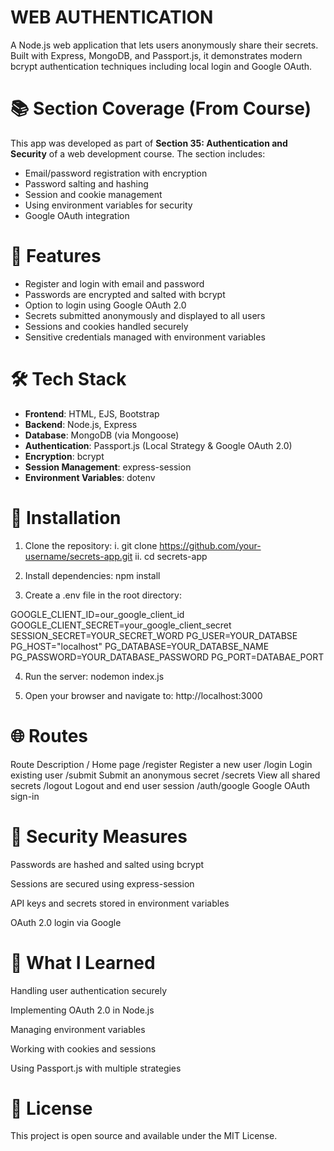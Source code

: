 # WEB AUTHENTICATION

A Node.js web application that lets users anonymously share their secrets. Built with Express, MongoDB, and Passport.js, it demonstrates modern bcrypt authentication techniques including local login and Google OAuth.

# 📚 Section Coverage (From Course)

This app was developed as part of **Section 35: Authentication and Security** of a web development course. The section includes:
- Email/password registration with encryption
- Password salting and hashing
- Session and cookie management
- Using environment variables for security
- Google OAuth integration

# 🚀 Features

- Register and login with email and password
- Passwords are encrypted and salted with bcrypt
- Option to login using Google OAuth 2.0
- Secrets submitted anonymously and displayed to all users
- Sessions and cookies handled securely
- Sensitive credentials managed with environment variables

# 🛠️ Tech Stack

- **Frontend**: HTML, EJS, Bootstrap
- **Backend**: Node.js, Express
- **Database**: MongoDB (via Mongoose)
- **Authentication**: Passport.js (Local Strategy & Google OAuth 2.0)
- **Encryption**: bcrypt
- **Session Management**: express-session
- **Environment Variables**: dotenv

# 🔧 Installation

1. Clone the repository:
   i. git clone https://github.com/your-username/secrets-app.git
   ii. cd secrets-app

2. Install dependencies:
  npm install

3. Create a .env file in the root directory:

GOOGLE_CLIENT_ID=our_google_client_id
GOOGLE_CLIENT_SECRET=your_google_client_secret
SESSION_SECRET=YOUR_SECRET_WORD
PG_USER=YOUR_DATABSE
PG_HOST="localhost"
PG_DATABASE=YOUR_DATABSE_NAME
PG_PASSWORD=YOUR_DATABASE_PASSWORD
PG_PORT=DATABAE_PORT

4. Run the server:
  nodemon index.js

5. Open your browser and navigate to:
   http://localhost:3000

# 🌐 Routes
Route	        Description
/	Home        page
/register	    Register a new user
/login	      Login existing user
/submit	      Submit an anonymous secret
/secrets	    View all shared secrets
/logout	      Logout and end user session
/auth/google	Google OAuth sign-in

# 🔐 Security Measures
Passwords are hashed and salted using bcrypt

Sessions are secured using express-session

API keys and secrets stored in environment variables

OAuth 2.0 login via Google

# 🧠 What I Learned
Handling user authentication securely

Implementing OAuth 2.0 in Node.js

Managing environment variables

Working with cookies and sessions

Using Passport.js with multiple strategies


# 📄 License
This project is open source and available under the MIT License.
  

   
   
